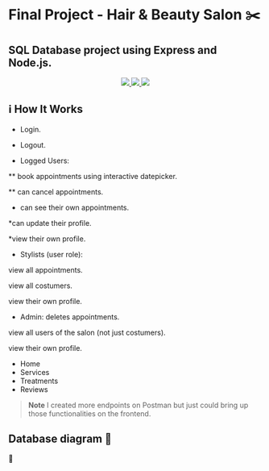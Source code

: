 # Final Project - Hair & Beauty Salon :scissors:
## SQL Database project using Express and Node.js.

<div align="center">
<a href="https://www.expressjs.com/">
    <img src= "https://img.shields.io/badge/express.js-%23404d59.svg?style=for-the-badge&logo=express&logoColor=%2361DAFB"/>
</a>
<a href="https://nodejs.org/es/">
    <img src= "https://img.shields.io/badge/node.js-026E00?style=for-the-badge&logo=node.js&logoColor=white"/>
</a>
<a href="https://developer.mozilla.org/es/docs/Web/JavaScript">
    <img src= "https://img.shields.io/badge/javascipt-EFD81D?style=for-the-badge&logo=javascript&logoColor=black"/>
</a>
 </div>

## ℹ️ How It Works

- Login.
- Logout.

- Logged Users:

** book appointments using interactive datepicker.

** can cancel appointments.

* can see their own appointments.

*can update their profile.

*view their own profile.


- Stylists (user role):

view all appointments.

view all costumers.

view their own profile.


- Admin:
deletes appointments.

view all users of the salon (not just costumers).

view their own profile.

- Home
- Services
- Treatments
- Reviews

> **Note**
> I created more endpoints on Postman but just could bring up those functionalities on the frontend.


 ## Database diagram :memo:
:pencil:

